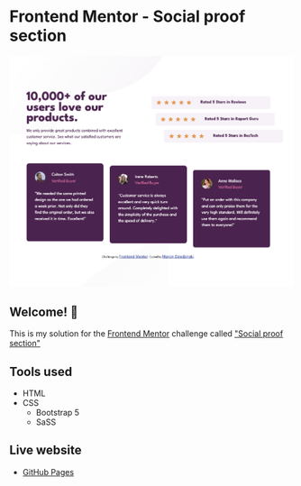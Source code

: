 # Frontend Mentor - Social proof section

![Design preview for the Social proof section coding challenge](./design/design-preview.png)

## Welcome! 👋

This is my solution for the [Frontend Mentor](https://www.frontendmentor.io) challenge called ["Social proof section"](https://www.frontendmentor.io/challenges/social-proof-section-6e0qTv_bA)

## Tools used

- HTML
- CSS
  - Bootstrap 5
  - SaSS

## Live website

- [GitHub Pages](https://mdziedzinski.github.io/social-proof-section/)
